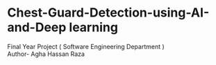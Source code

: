 # Chest-Guard-Detection-using-AI-and-Deep learning
Final Year Project ( Software Engineering Department )
<br>
Author- Agha Hassan Raza
